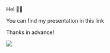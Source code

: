 Hei 🖖🏼

You can find my presentation in this link

Thanks in advance!


![](https://media.giphy.com/media/QXGH1jgPasNEzlJk9M/giphy.gif)
